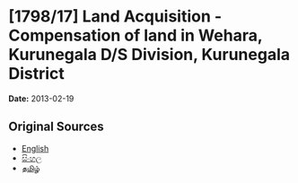 # [1798/17] Land Acquisition - Compensation of land in Wehara, Kurunegala D/S Division, Kurunegala District

**Date:** 2013-02-19

## Original Sources

- [English](https://documents.gov.lk/view/extra-gazettes/2013/2/1798-17_E.pdf)
- [සිංහල](https://documents.gov.lk/view/extra-gazettes/2013/2/1798-17_S.pdf)
- [தமிழ்](https://documents.gov.lk/view/extra-gazettes/2013/2/1798-17_T.pdf)

